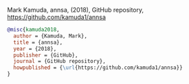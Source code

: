 Mark Kamuda, annsa, (2018), GitHub repository, https://github.com/kamuda1/annsa



```bib
@misc{kamuda2018,
  author = {Kamuda, Mark},
  title = {annsa},
  year = {2018},
  publisher = {GitHub},
  journal = {GitHub repository},
  howpublished = {\url{https://github.com/kamuda1/annsa}}
}
```
